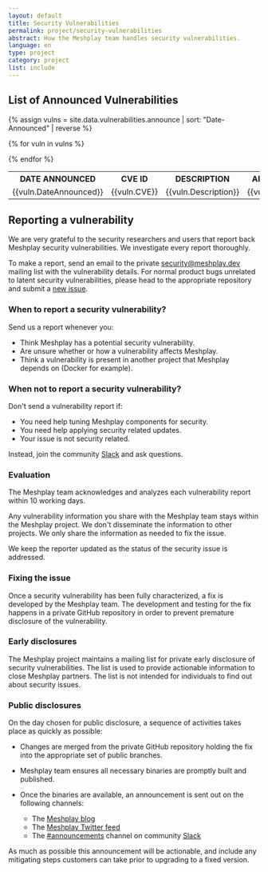 ```yaml
---
layout: default
title: Security Vulnerabilities
permalink: project/security-vulnerabilities
abstract: How the Meshplay team handles security vulnerabilities.
language: en
type: project
category: project
list: include
---
```


## List of Announced Vulnerabilities


<table>
<tr>
  <th> DATE ANNOUNCED </th>
  <th> CVE ID </th>
  <th> DESCRIPTION </th>
  <th> AFFECTED COMPONENT </th>
  <th> VULNERABLE VERSION </th>
  <th> PATCHED VERSION </th>
  <th> FIX DETAILS </th>
  <th> LINKS </th>
</tr>
{% assign vulns = site.data.vulnerabilities.announce | sort: "Date-Announced" | reverse %}

{% for vuln in vulns %}

<tr>
  <td> {{vuln.DateAnnounced}} </td>
  <td> {{vuln.CVE}} </td>
  <td> {{vuln.Description}} </td>
  <td> {{vuln.AffectedComponent}} </td>
  <td> {{vuln.VulnerableVersion}} </td>
  <td> {{vuln.PatchedVersion}} </td>
  <td> {{vuln.FixDetails}} </td>
  <td> {{vuln.Links}} </td>
</tr>

{% endfor %}
</table>

## Reporting a vulnerability

We are very grateful to the security researchers and users that report
back Meshplay security vulnerabilities. We investigate every report thoroughly.

To make a report, send an email to the private
[security@meshplay.dev](mailto:security@meshplay.dev)
mailing list with the vulnerability details. For normal product bugs
unrelated to latent security vulnerabilities, please head to
the appropriate repository and submit a [new issue](https://github.com/meshplay/meshplay/issues/new/choose).

### When to report a security vulnerability?

Send us a report whenever you:

- Think Meshplay has a potential security vulnerability.
- Are unsure whether or how a vulnerability affects Meshplay.
- Think a vulnerability is present in another project that Meshplay
depends on (Docker for example).

### When not to report a security vulnerability?

Don't send a vulnerability report if:

- You need help tuning Meshplay components for security.
- You need help applying security related updates.
- Your issue is not security related.

Instead, join the community [Slack](https://slack.meshplay.io/) and ask questions.

### Evaluation

The Meshplay team acknowledges and analyzes each vulnerability report within 10 working days.

Any vulnerability information you share with the Meshplay team stays
within the Meshplay project. We don't disseminate the information to other
projects. We only share the information as needed to fix the issue.

We keep the reporter updated as the status of the security issue is addressed.

### Fixing the issue

Once a security vulnerability has been fully characterized, a fix is developed by the Meshplay team.
The development and testing for the fix happens in a private GitHub repository in order to prevent
premature disclosure of the vulnerability.

### Early disclosures

The Meshplay project maintains a mailing list for private early disclosure of security vulnerabilities. 
The list is used to provide actionable information to close Meshplay partners. The list is not intended 
for individuals to find out about security issues.

### Public disclosures

On the day chosen for public disclosure, a sequence of activities takes place as quickly as possible:

- Changes are merged from the private GitHub repository holding the fix into the appropriate set of public
branches.

- Meshplay team ensures all necessary binaries are promptly built and published.

- Once the binaries are available, an announcement is sent out on the following channels:
  - The [Meshplay blog](https://meshplay.io/blog/)
  - The [Meshplay Twitter feed](https://twitter.com/meshplayio)
  - The [#announcements](https://layer5io.slack.com/archives/CSF3PSZT9) channel on community [Slack](https://slack.meshplay.io/)

As much as possible this announcement will be actionable, and include any mitigating steps customers can take prior to upgrading to a fixed version.


